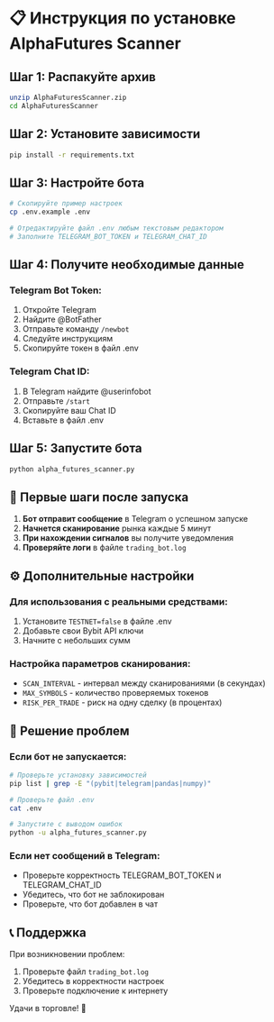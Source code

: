 # 📋 Инструкция по установке AlphaFutures Scanner

## Шаг 1: Распакуйте архив
```bash
unzip AlphaFuturesScanner.zip
cd AlphaFuturesScanner
```

## Шаг 2: Установите зависимости
```bash
pip install -r requirements.txt
```

## Шаг 3: Настройте бота
```bash
# Скопируйте пример настроек
cp .env.example .env

# Отредактируйте файл .env любым текстовым редактором
# Заполните TELEGRAM_BOT_TOKEN и TELEGRAM_CHAT_ID
```

## Шаг 4: Получите необходимые данные

### Telegram Bot Token:
1. Откройте Telegram
2. Найдите @BotFather
3. Отправьте команду `/newbot`
4. Следуйте инструкциям
5. Скопируйте токен в файл .env

### Telegram Chat ID:
1. В Telegram найдите @userinfobot
2. Отправьте `/start`
3. Скопируйте ваш Chat ID
4. Вставьте в файл .env

## Шаг 5: Запустите бота
```bash
python alpha_futures_scanner.py
```

## 🎯 Первые шаги после запуска

1. **Бот отправит сообщение** в Telegram о успешном запуске
2. **Начнется сканирование** рынка каждые 5 минут
3. **При нахождении сигналов** вы получите уведомления
4. **Проверяйте логи** в файле `trading_bot.log`

## ⚙️ Дополнительные настройки

### Для использования с реальными средствами:
1. Установите `TESTNET=false` в файле .env
2. Добавьте свои Bybit API ключи
3. Начните с небольших сумм

### Настройка параметров сканирования:
- `SCAN_INTERVAL` - интервал между сканированиями (в секундах)
- `MAX_SYMBOLS` - количество проверяемых токенов
- `RISK_PER_TRADE` - риск на одну сделку (в процентах)

## 🔧 Решение проблем

### Если бот не запускается:
```bash
# Проверьте установку зависимостей
pip list | grep -E "(pybit|telegram|pandas|numpy)"

# Проверьте файл .env
cat .env

# Запустите с выводом ошибок
python -u alpha_futures_scanner.py
```

### Если нет сообщений в Telegram:
- Проверьте корректность TELEGRAM_BOT_TOKEN и TELEGRAM_CHAT_ID
- Убедитесь, что бот не заблокирован
- Проверьте, что бот добавлен в чат

## 📞 Поддержка

При возникновении проблем:
1. Проверьте файл `trading_bot.log`
2. Убедитесь в корректности настроек
3. Проверьте подключение к интернету

Удачи в торговле! 🚀
